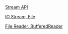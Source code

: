 [Stream API](./src/main/java/com/quickstart/_streambasic/Main.java)

[IO Stream, File](./src/main/java/com/quickstart/_IOStreambasic/File_Input_Stream.java)

[File Reader, BufferedReader](./src/main/java/com/quickstart/_IOStreambasic/File_Reader.java)